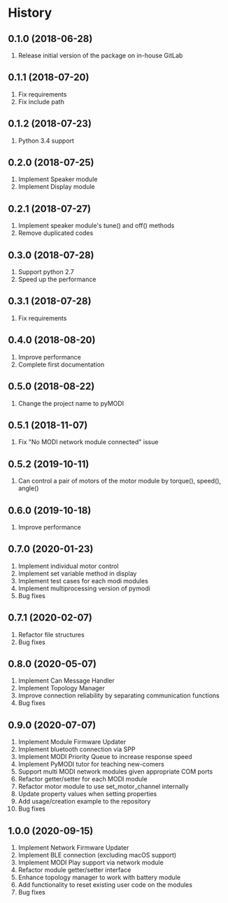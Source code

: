 History
=======

0.1.0 (2018-06-28)
------------------
1. Release initial version of the package on in-house GitLab

0.1.1 (2018-07-20)
------------------
1. Fix requirements
2. Fix include path

0.1.2 (2018-07-23)
------------------
1. Python 3.4 support

0.2.0 (2018-07-25)
------------------
1. Implement Speaker module
2. Implement Display module

0.2.1 (2018-07-27)
------------------
1. Implement speaker module's tune() and off() methods
2. Remove duplicated codes

0.3.0 (2018-07-28)
------------------
1. Support python 2.7
2. Speed up the performance

0.3.1 (2018-07-28)
------------------
1. Fix requirements

0.4.0 (2018-08-20)
------------------
1. Improve performance
2. Complete first documentation

0.5.0 (2018-08-22)
------------------
1. Change the project name to pyMODI

0.5.1 (2018-11-07)
------------------
1. Fix "No MODI network module connected" issue

0.5.2 (2019-10-11)
------------------
1. Can control a pair of motors of the motor module by torque(), speed(),
   angle()

0.6.0 (2019-10-18)
------------------
1. Improve performance

0.7.0 (2020-01-23)
------------------
1. Implement individual motor control
2. Implement set variable method in display
3. Implement test cases for each modi modules
4. Implement multiprocessing version of pymodi
5. Bug fixes

0.7.1 (2020-02-07)
------------------
1. Refactor file structures
2. Bug fixes

0.8.0 (2020-05-07)
------------------
1. Implement Can Message Handler
2. Implement Topology Manager
3. Improve connection reliability by separating communication functions
4. Bug fixes

0.9.0 (2020-07-07)
------------------
1. Implement Module Firmware Updater
2. Implement bluetooth connection via SPP
3. Implement MODI Priority Queue to increase response speed
4. Implement PyMODI tutor for teaching new-comers
5. Support multi MODI network modules given appropriate COM ports
6. Refactor getter/setter for each MODI module
7. Refactor motor module to use set_motor_channel internally
8. Update property values when setting properties
9. Add usage/creation example to the repository
10. Bug fixes

1.0.0 (2020-09-15)
------------------
1. Implement Network Firmware Updater
2. Implement BLE connection (excluding macOS support)
3. Implement MODI Play support via network module
4. Refactor module getter/setter interface
5. Enhance topology manager to work with battery module
6. Add functionality to reset existing user code on the modules
7. Bug fixes
